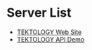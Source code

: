 # Server List

- [TEKTOLOGY Web Site](https://www.tektology.com/)
- [TEKTOLOGY API Demo](https://api.tektology.com/)